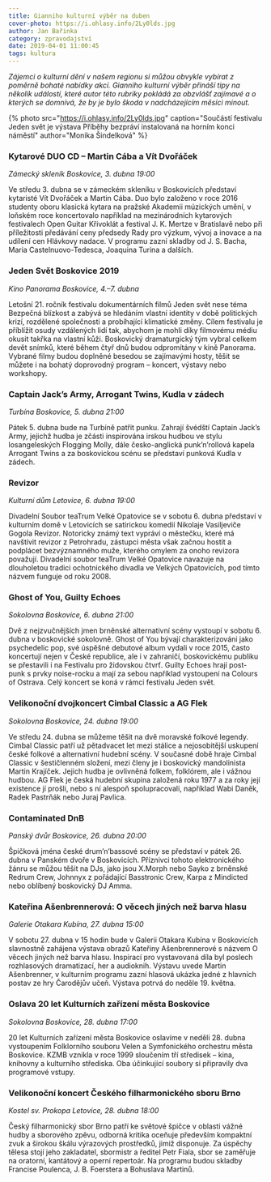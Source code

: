 ```yaml
---
title: Gianniho kulturní výběr na duben
cover-photo: https://i.ohlasy.info/2Ly0lds.jpg
author: Jan Bařinka
category: zpravodajství
date: 2019-04-01 11:00:45
tags: kultura
---
```


*Zájemci o kulturní dění v našem regionu si můžou obvykle vybírat z poměrně bohaté nabídky akcí. Gianniho kulturní výběr přináší tipy na několik událostí, které autor této rubriky pokládá za obzvlášť zajímavé a o kterých se domnívá, že by je bylo škoda v nadcházejícím měsíci minout.*

{% photo src="https://i.ohlasy.info/2Ly0lds.jpg" caption="Součástí festivalu Jeden svět je výstava Příběhy bezpráví instalovaná na horním konci náměstí" author="Monika Šindelková" %}

### Kytarové DUO CD – Martin Cába a Vít Dvořáček

*Zámecký skleník Boskovice, 3. dubna 19:00*

Ve středu 3. dubna se v zámeckém skleníku v Boskovicích představí kytaristé Vít Dvořáček a Martin Cába. Duo bylo založeno v roce 2016 studenty oboru klasická kytara na pražské Akademii múzických umění, v loňském roce koncertovalo například na mezinárodních kytarových festivalech Open Guitar Křivoklát a festival J. K. Mertze v Bratislavě nebo při příležitosti předávání ceny předsedy Rady pro výzkum, vývoj a inovace a na udílení cen Hlávkovy nadace. V programu zazní skladby od J. S. Bacha, Maria Castelnuovo-Tedesca, Joaquina Turina a dalších.

### Jeden Svět Boskovice 2019

*Kino Panorama Boskovice, 4.–7. dubna*

Letošní 21. ročník festivalu dokumentárních filmů Jeden svět nese téma Bezpečná blízkost a zabývá se hledáním vlastní identity v době politických krizí, rozdělené společnosti a probíhající klimatické změny. Cílem festivalu je příblížit osudy vzdálených lidí tak, abychom je mohli díky filmovému médiu okusit takřka na vlastní kůži. Boskovický dramaturgický tým vybral celkem devět snímků, které během čtyř dnů budou odpromítány v kině Panorama. Vybrané filmy budou doplněné besedou se zajímavými hosty, těšit se můžete i na bohatý doprovodný program – koncert, výstavy nebo workshopy.

### Captain Jack’s Army, Arrogant Twins, Kudla v zádech

*Turbína Boskovice, 5. dubna 21:00*

Pátek 5. dubna bude na Turbíně patřit punku. Zahrají švédští Captain Jack’s Army, jejichž hudba je zčásti inspirována irskou hudbou ve stylu losangeleských Flogging Molly, dále česko-anglická punk’n’rollová kapela Arrogant Twins a za boskovickou scénu se představí punková Kudla v zádech.

### Revizor

*Kulturní dům Letovice, 6. dubna 19:00*

Divadelní Soubor teaTrum Velké Opatovice se v sobotu 6. dubna představí v kulturním domě v Letovicích se satirickou komedií Nikolaje Vasiljeviče Gogola Revizor. Notoricky známý text vypráví o městečku, které má navštívit revizor z Petrohradu, zástupci města však začnou hostit a podplácet bezvýznamného muže, kterého omylem za onoho revizora považují. Divadelní soubor teaTrum Velké Opatovice navazuje na dlouholetou tradici ochotnického divadla ve Velkých Opatovicích, pod tímto názvem funguje od roku 2008.

### Ghost of You, Guilty Echoes

*Sokolovna Boskovice, 6. dubna 21:00*

Dvě z nejzvučnějších jmen brněnské alternativní scény vystoupí v sobotu 6. dubna v boskovické sokolovně. Ghost of You bývají charakterizováni jako psychedelic pop, své úspěšné debutové album vydali v roce 2015, často koncertují nejen v České republice, ale i v zahraničí, boskovickému publiku se přestavili i na Festivalu pro židovskou čtvrť. Guilty Echoes hrají post-punk s prvky noise-rocku a mají za sebou například vystoupení na Colours of Ostrava. Celý koncert se koná v rámci festivalu Jeden svět.

### Velikonoční dvojkoncert Cimbal Classic a AG Flek

*Sokolovna Boskovice, 24. dubna 19:00*

Ve středu 24. dubna se můžeme těšit na dvě moravské folkové legendy. Cimbal Classic patří už pětadvacet let mezi stálice a nejosobitější uskupení české folkové a alternativní hudební scény. V současné době hraje Cimbal Classic v šestičlenném složení, mezi členy je i boskovický mandolinista Martin Krajíček. Jejich hudba je ovlivněná folkem, folklórem, ale i vážnou hudbou. AG Flek je česká hudební skupina založená roku 1977 a za roky její existence jí prošli, nebo s ní alespoň spolupracovali, například Wabi Daněk, Radek Pastrňák nebo Juraj Pavlica.

### Contaminated DnB

*Panský dvůr Boskovice, 26. dubna 20:00*

Špičková jména české drum’n’bassové scény se představí v pátek 26. dubna v Panském dvoře v Boskovicích. Příznivci tohoto elektronického žánru se můžou těšit na DJs, jako jsou X.Morph nebo Sayko z brněnské Redrum Crew, Johnnyx z pořádající Basstronic Crew, Karpa z Mindicted nebo oblíbený boskovický DJ Amma.

### Kateřina Ašenbrennerová: O věcech jiných než barva hlasu

*Galerie Otakara Kubína, 27. dubna 15:00*

V sobotu 27. dubna v 15 hodin bude v Galerii Otakara Kubína v Boskovicích slavnostně zahájena výstava obrazů Kateřiny Ašenbrennerové s názvem O věcech jiných než barva hlasu. Inspirací pro vystavovaná díla byl poslech rozhlasových dramatizací, her a audioknih. Výstavu uvede Martin Ašenbrenner, v kulturním programu zazní hlasová ukázka jedné z hlavních postav ze hry Čarodějův učeň. Výstava potrvá do neděle 19. května.

### Oslava 20 let Kulturních zařízení města Boskovice

*Sokolovna Boskovice, 28. dubna 17:00*

20 let Kulturních zařízení města Boskovice oslavíme v neděli 28. dubna vystoupením Folklorního souboru Velen a Symfonického orchestru města Boskovice. KZMB vznikla v roce 1999 sloučením tří středisek – kina, knihovny a kulturního střediska. Oba účinkující soubory si připravily dva programové vstupy.

### Velikonoční koncert Českého filharmonického sboru Brno

*Kostel sv. Prokopa Letovice, 28. dubna 18:00*

Český filharmonický sbor Brno patří ke světové špičce v oblasti vážné hudby a sborového zpěvu, odborná kritika oceňuje především kompaktní zvuk a širokou škálu výrazových prostředků, jimiž disponuje. Za úspěchy tělesa stojí jeho zakladatel, sbormistr a ředitel Petr Fiala, sbor se zaměřuje na oratorní, kantátový a operní repertoár. Na programu budou skladby Francise Poulenca, J. B. Foerstera a Bohuslava Martinů.
